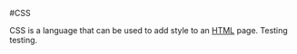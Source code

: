 #CSS

CSS is a language that can be used to add style to an [HTML](/wiki/HTML) page. Testing testing.